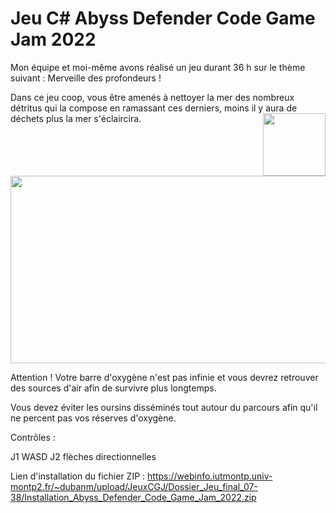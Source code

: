 # Jeu C# Abyss Defender Code Game Jam 2022

Mon équipe et moi-même avons réalisé un jeu durant 36 h sur le thème suivant : Merveille des profondeurs ! 

Dans ce jeu coop, vous être amenés à nettoyer la mer des nombreux détritus qui la compose en ramassant ces derniers, moins il y aura de déchets plus la mer s'éclaircira. 
<a href="url"><img src="https://user-images.githubusercontent.com/90316879/155218963-8a72248a-255e-4b1f-8db2-6c7538a5e8a6.png" align="right" height="100" width="100" ></a>


<a href="url"><img src="https://user-images.githubusercontent.com/90316879/155217690-7b37143b-d76a-43e1-bf7d-c7dab6820ef5.png" align="center" height="300" width="550" ></a>


Attention ! Votre barre d'oxygène n'est pas infinie et vous devrez retrouver des sources d'air afin de survivre plus longtemps.

Vous devez éviter les oursins disséminés tout autour du parcours afin qu'il ne percent pas vos réserves d'oxygène.


Contrôles : 

J1   WASD   J2 flèches directionnelles


Lien d'installation du fichier ZIP : https://webinfo.iutmontp.univ-montp2.fr/~dubanm/upload/JeuxCGJ/Dossier_Jeu_final_07-38/Installation_Abyss_Defender_Code_Game_Jam_2022.zip 
